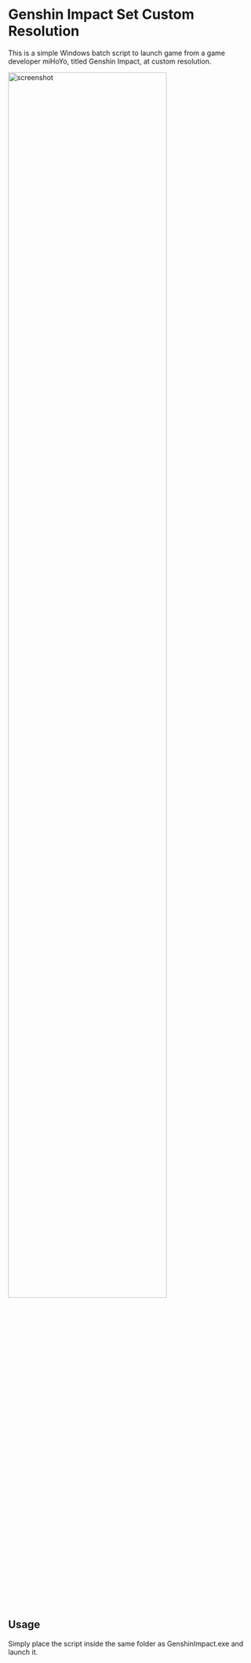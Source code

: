 # Genshin Impact Set Custom Resolution

This is a simple Windows batch script to launch game from a game developer miHoYo, titled Genshin Impact, at custom resolution.

<img src="https://raw.githubusercontent.com/shirooo39/Genshin-Impact-Set-Custom-Resolution/master/screenshot.png" width="80%" alt="screenshot"/>

## Usage

Simply place the script inside the same folder as GenshinImpact.exe and launch it.
